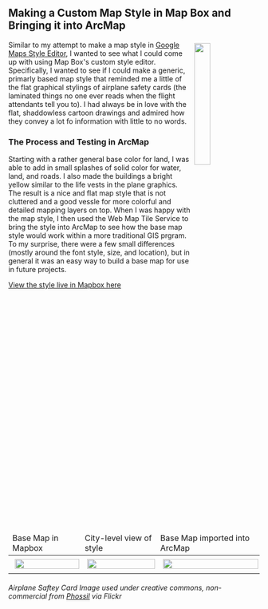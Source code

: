 ## Making a Custom Map Style in Map Box and Bringing it into ArcMap
<img style="float:right; padding:5px;" src="https://live.staticflickr.com/4054/5157988485_6e474d60d8_c.jpg" width="25%" />Similar to my attempt to make a map style in <a href="https://mrfochs.github.io/Portfolio/Lab1/google_map" tagret="_blank">Google Maps Style Editor</a>, I wanted to see what I could come up with using Map Box's custom style editor. Specifically, I wanted to see if I could make a generic, primarly based map style that reminded me a little of the flat graphical stylings of airplane safety cards (the laminated things no one ever reads when the flight attendants tell you to). I had always be in love with the flat, shaddowless cartoon drawings and admired how they convey a lot fo information with little to no words.

### The Process and Testing in ArcMap
Starting with a rather general base color for land, I was able to add in small splashes of solid color for water, land, and roads. I also made the buildings a bright yellow similar to the life vests in the plane graphics. The result is a nice and flat map style that is not cluttered and a good vessle for more colorful and detailed mapping layers on top. When I was happy with the map style, I then used the Web Map Tile Service to bring the style into ArcMap to see how the base map style would work within a more traditional GIS prgram. To my surprise, there were a few small differences (mostly around the font style, size, and location), but in general it was an easy way to build a base map for use in future projects.

<p><a href="https://api.mapbox.com/styles/v1/mrfochs/ck8dk09d50w3c1imw424piur5.html?fresh=true&title=view&access_token=pk.eyJ1IjoibXJmb2NocyIsImEiOiJjazgzZm5nMHgxNDIzM2VvY2Z5MGN6aW05In0.ClDFxaQ_q0OcVyXWNEreiA" target="_blank">View the style live in Mapbox here</a></p>

<table border="0">
  <thead>
    <tr>
      <td>Base Map in Mapbox</td>
      <td>City-level view of style</td>
      <td>Base Map imported into ArcMap</td>
    </tr>
  </thead>
  <tbody>
    <tr>
      <td><img style="float:left; padding:5px;" src="https://mrfochs.github.io/Portfolio/Lab2/mapbox_style.PNG" width="100%" /></td>
      <td><img style="float:left; padding:5px;" src="https://mrfochs.github.io/Portfolio/Lab2/mapbox_style_narrow.PNG" width="100%" /></td>
      <td><img style="float:left; padding:5px;" src="https://mrfochs.github.io/Portfolio/Lab2/mapbox_style_in_arcmap.PNG" width="100%" /></td>
    </tr>
  </tbody>
</table>

###### *Airplane Saftey Card Image used under creative commons, non-commercial from <a href="https://www.flickr.com/photos/phossil/5157988485" target="_blank">Phossil</a> via Flickr*
